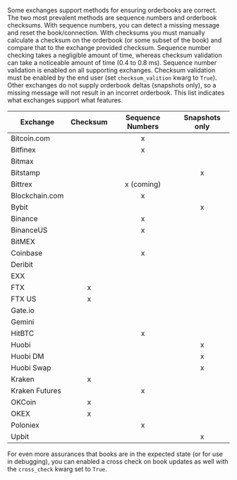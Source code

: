 
Some exchanges support methods for ensuring orderbooks are correct. The two most prevalent methods are sequence numbers and orderbook checksums. With sequence numbers, you can detect a missing message and reset the book/connection. With checksums you must manually calculate a checksum on the orderbook (or some subset of  the book) and compare that to the exchange provided checksum. Sequence number checking takes a negligible amount of time, whereas checksum validation can take a noticeable amount of time (0.4 to 0.8 ms). Sequence number validation is enabled on all supporting exchanges. Checksum validation must be enabled by the end user (set `checksum_valition` kwarg to `True`). Other exchanges do not supply orderbook deltas (snapshots only), so a missing message will not result in an incorret orderbook. This list indicates what exchanges support what features. 


| Exchange      | Checksum      | Sequence Numbers | Snapshots only |
| ------------- |:-------------:| :---------------:|:--------------:|
| Bitcoin.com   |               | x                |                |
| Bitfinex      |               | x                |                |
| Bitmax        |               |                  |                |
| Bitstamp      |               |                  |x               |
| Bittrex       |               | x (coming)       |                |
| Blockchain.com|               | x                |                |
| Bybit         |               |                  |   x            |
| Binance       |               |   x              |                |
| BinanceUS     |               | x                |                |
| BitMEX        |               |                  |                |
| Coinbase      |               |  x               |                |
| Deribit       |               |                  |                |
| EXX           |               |                  |                |
| FTX           | x             |                  |                |
| FTX US        | x             |                  |                |
| Gate.io       |               |                  |                |
| Gemini        |               |                  |                |
| HitBTC        |               |  x               |                |
| Huobi         |               |                  | x              |
| Huobi DM      |               |                  |  x             |
| Huobi Swap    |               |                  |  x             |
| Kraken        |    x          |                  |                |
| Kraken Futures|               | x                |                |
| OKCoin        |  x            |                  |                |
| OKEX          |  x            |                  |                |
| Poloniex      |               | x                |                |
| Upbit         |               |                  |     x          |


For even more assurances that books are in the expected state (or for use in debugging), you can enabled a cross check on book updates as well with the `cross_check` kwarg set to `True`.  
